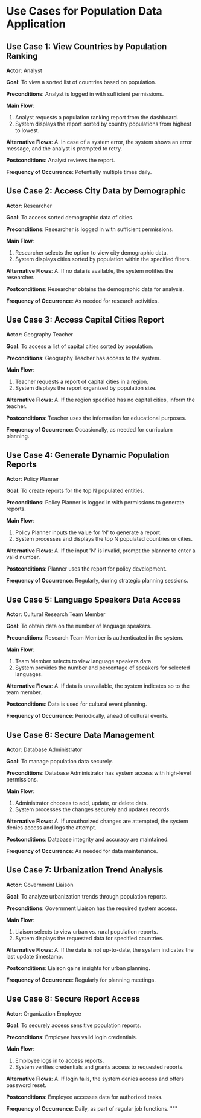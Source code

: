 # Use Cases for Population Data Application

## Use Case 1: View Countries by Population Ranking

**Actor**: Analyst

**Goal**: To view a sorted list of countries based on population.

**Preconditions**: Analyst is logged in with sufficient permissions.

**Main Flow**:
1. Analyst requests a population ranking report from the dashboard.
2. System displays the report sorted by country populations from highest to lowest.

**Alternative Flows**:
A. In case of a system error, the system shows an error message, and the analyst is prompted to retry.

**Postconditions**: Analyst reviews the report.

**Frequency of Occurrence**: Potentially multiple times daily.

## Use Case 2: Access City Data by Demographic

**Actor**: Researcher

**Goal**: To access sorted demographic data of cities.

**Preconditions**: Researcher is logged in with sufficient permissions.

**Main Flow**:
1. Researcher selects the option to view city demographic data.
2. System displays cities sorted by population within the specified filters.

**Alternative Flows**:
A. If no data is available, the system notifies the researcher.

**Postconditions**: Researcher obtains the demographic data for analysis.

**Frequency of Occurrence**: As needed for research activities.

## Use Case 3: Access Capital Cities Report

**Actor**: Geography Teacher

**Goal**: To access a list of capital cities sorted by population.

**Preconditions**: Geography Teacher has access to the system.

**Main Flow**:
1. Teacher requests a report of capital cities in a region.
2. System displays the report organized by population size.

**Alternative Flows**:
A. If the region specified has no capital cities, inform the teacher.

**Postconditions**: Teacher uses the information for educational purposes.

**Frequency of Occurrence**: Occasionally, as needed for curriculum planning.

## Use Case 4: Generate Dynamic Population Reports

**Actor**: Policy Planner

**Goal**: To create reports for the top N populated entities.

**Preconditions**: Policy Planner is logged in with permissions to generate reports.

**Main Flow**:
1. Policy Planner inputs the value for 'N' to generate a report.
2. System processes and displays the top N populated countries or cities.

**Alternative Flows**:
A. If the input 'N' is invalid, prompt the planner to enter a valid number.

**Postconditions**: Planner uses the report for policy development.

**Frequency of Occurrence**: Regularly, during strategic planning sessions.

## Use Case 5: Language Speakers Data Access

**Actor**: Cultural Research Team Member

**Goal**: To obtain data on the number of language speakers.

**Preconditions**: Research Team Member is authenticated in the system.

**Main Flow**:
1. Team Member selects to view language speakers data.
2. System provides the number and percentage of speakers for selected languages.

**Alternative Flows**:
A. If data is unavailable, the system indicates so to the team member.

**Postconditions**: Data is used for cultural event planning.

**Frequency of Occurrence**: Periodically, ahead of cultural events.

## Use Case 6: Secure Data Management

**Actor**: Database Administrator

**Goal**: To manage population data securely.

**Preconditions**: Database Administrator has system access with high-level permissions.

**Main Flow**:
1. Administrator chooses to add, update, or delete data.
2. System processes the changes securely and updates records.

**Alternative Flows**:
A. If unauthorized changes are attempted, the system denies access and logs the attempt.

**Postconditions**: Database integrity and accuracy are maintained.

**Frequency of Occurrence**: As needed for data maintenance.

## Use Case 7: Urbanization Trend Analysis

**Actor**: Government Liaison

**Goal**: To analyze urbanization trends through population reports.

**Preconditions**: Government Liaison has the required system access.

**Main Flow**:
1. Liaison selects to view urban vs. rural population reports.
2. System displays the requested data for specified countries.

**Alternative Flows**:
A. If the data is not up-to-date, the system indicates the last update timestamp.

**Postconditions**: Liaison gains insights for urban planning.

**Frequency of Occurrence**: Regularly for planning meetings.

## Use Case 8: Secure Report Access

**Actor**: Organization Employee

**Goal**: To securely access sensitive population reports.

**Preconditions**: Employee has valid login credentials.

**Main Flow**:
1. Employee logs in to access reports.
2. System verifies credentials and grants access to requested reports.

**Alternative Flows**:
A. If login fails, the system denies access and offers password reset.

**Postconditions**: Employee accesses data for authorized tasks.

**Frequency of Occurrence**: Daily, as part of regular job functions.
"""